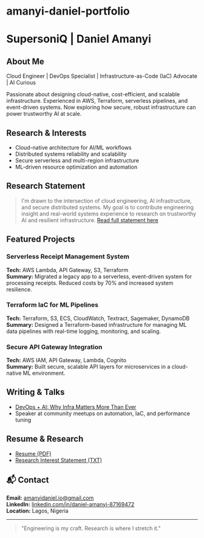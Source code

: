 # amanyi-daniel-portfolio

# SupersoniQ | Daniel Amanyi

## About Me
Cloud Engineer | DevOps Specialist | Infrastructure-as-Code (IaC) Advocate | AI Curious

 Passionate about designing cloud-native, cost-efficient, and scalable infrastructure. Experienced in AWS, Terraform, serverless pipelines, and event-driven systems. Now exploring how secure, robust infrastructure can power trustworthy AI at scale.

##  Research & Interests
- Cloud-native architecture for AI/ML workflows
- Distributed systems reliability and scalability
- Secure serverless and multi-region infrastructure
- ML-driven resource optimization and automation

## Research Statement
> I'm drawn to the intersection of cloud engineering, AI infrastructure, and secure distributed systems. My goal is to contribute engineering insight and real-world systems experience to research on trustworthy AI and resilient infrastructure. [Read full statement here](./Daniel_Amanyi_Research_Interest_Statement.txt)

## Featured Projects

### Serverless Receipt Management System
**Tech:** AWS Lambda, API Gateway, S3, Terraform  
**Summary:** Migrated a legacy app to a serverless, event-driven system for processing receipts. Reduced costs by 70% and increased system resilience.

### Terraform IaC for ML Pipelines
**Tech:** Terraform, S3, ECS, CloudWatch, Textract, Sagemaker, DynamoDB  
**Summary:** Designed a Terraform-based infrastructure for managing ML data pipelines with real-time logging, monitoring, and scaling.

### Secure API Gateway Integration
**Tech:** AWS IAM, API Gateway, Lambda, Cognito  
**Summary:** Built secure, scalable API layers for microservices in a cloud-native ML environment.

## Writing & Talks
- [DevOps + AI: Why Infra Matters More Than Ever](https://medium.com/@your-handle)  
- Speaker at community meetups on automation, IaC, and performance tuning

## Resume & Research
- [Resume (PDF)](./Amanyi_Daniel_Resume__July_2025.pdf)
- [Research Interest Statement (TXT)](./Daniel_Amanyi_Research_Interest_Statement.txt)

## 📬 Contact
**Email:** amanyidaniel.io@gmail.com  
**LinkedIn:** [linkedin.com/in/daniel-amanyi-87169472](https://www.linkedin.com/in/daniel-amanyi-87169472/)  
**Location:** Lagos, Nigeria

---

> "Engineering is my craft. Research is where I stretch it."
